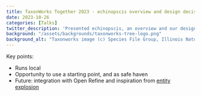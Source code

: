 ```yaml
---
title: TaxonWorks Together 2023 - echinopscis overview and design decisions
date: 2023-10-26
categories: [Talks]
twitter_description: 'Presented echinopscis, an overview and our design decisions in the symposium "The evolving landscape of biodiversity informatics: bringing actionable practices and tools to practitioners" in TaxonWorks Together 2023'
background: "/assets/backgrounds/taxonworks-tree-logo.png"
background_alt: "Taxonworks image (c) Species File Group, Illinois Natural History Survey"
---
```


Key points:
- Runs local
- Opportunity to use a starting point, and as safe haven
- Future: integration with Open Refine and inspiration from [entity explosion](https://github.com/99of9/Entity-Explosion)